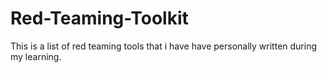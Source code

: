 # Red-Teaming-Toolkit
This is a list of red teaming tools that i have have personally written during my learning.
